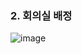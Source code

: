 ### 2. 회의실 배정
![image](https://user-images.githubusercontent.com/54929665/197189060-23b38c02-20c5-4d57-9c79-b62ef997aed0.png)
